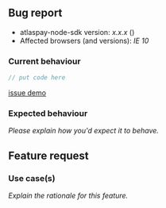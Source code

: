 <!-- -------------------------------------------------- -->
<!--  Delete this section if this is a feature request. -->
<!-- -------------------------------------------------- -->

## Bug report

- atlaspay-node-sdk version: _x.x.x_ (<!-- (run `npm list atlaspay-node-sdk` from a terminal/cmd prompt): -->)
- Affected browsers (and versions): _IE 10_

### Current behaviour

<!-- Please explain the problem you're having -->

```ts
// put code here
```

<!-- Having a real demo that demonstrates your issue  -->

[issue demo](https://codesandbox.io/)

### Expected behaviour

_Please explain how you'd expect it to behave._

<!-- -------------------------------------------- -->
<!-- Delete this section if this is a bug report. -->
<!-- -------------------------------------------- -->

## Feature request

### Use case(s)

_Explain the rationale for this feature._
